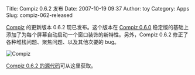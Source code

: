 Title: Compiz 0.6.2 发布
Date: 2007-10-19 09:37
Author: toy
Category: Apps
Slug: compiz-062-released

[Compiz](http://linuxtoy.org/search/compiz) 的更新版本 0.6.2
现已发布。这个版本在 [Compiz
0.6.0](http://linuxtoy.org/archives/compiz-060-released.html)
稳定版的基础上添加了为每个屏幕自动启动一个窗口装饰的新特性。另外，Compiz
0.6.2 修正了各种堆栈问题、聚焦问题、以及其他次要的 bug。

![Compiz](http://i.linuxtoy.org/i/logo/compiz-logo.png)

[Compiz 0.6.2
的源代码](http://xorg.freedesktop.org/archive/individual/app/compiz-0.6.2.tar.gz)可从这里获取。
